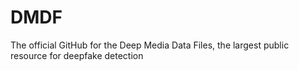 # DMDF
The official GitHub for the Deep Media Data Files, the largest public resource for deepfake detection
